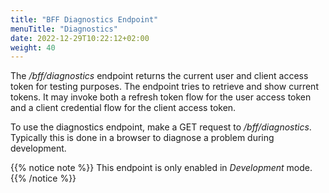 ```yaml
---
title: "BFF Diagnostics Endpoint"
menuTitle: "Diagnostics"
date: 2022-12-29T10:22:12+02:00
weight: 40
---
```


The */bff/diagnostics* endpoint returns the current user and client access token for testing purposes. The endpoint tries to retrieve and show current tokens. It may invoke both a refresh token flow for the user access token and a client credential flow for the client access token.

To use the diagnostics endpoint, make a GET request to */bff/diagnostics*. Typically this is done in a browser to diagnose a problem during development.

{{% notice note %}}
This endpoint is only enabled in *Development* mode.
{{% /notice %}}
